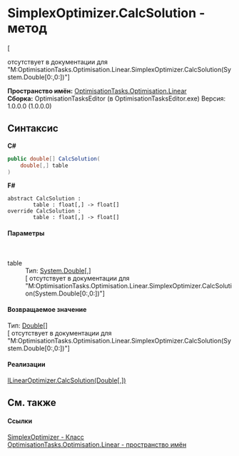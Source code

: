 # SimplexOptimizer.CalcSolution - метод
 

\[<summary> отсутствует в документации для "M:OptimisationTasks.Optimisation.Linear.SimplexOptimizer.CalcSolution(System.Double[0:,0:])"\]

**Пространство имён:**&nbsp;<a href="N_OptimisationTasks_Optimisation_Linear">OptimisationTasks.Optimisation.Linear</a><br />**Сборка:**&nbsp;OptimisationTasksEditor (в OptimisationTasksEditor.exe) Версия: 1.0.0.0 (1.0.0.0)

## Синтаксис

**C#**<br />
``` C#
public double[] CalcSolution(
	double[,] table
)
```

**F#**<br />
``` F#
abstract CalcSolution : 
        table : float[,] -> float[] 
override CalcSolution : 
        table : float[,] -> float[] 
```


#### Параметры
&nbsp;<dl><dt>table</dt><dd>Тип:&nbsp;<a href="http://msdn2.microsoft.com/ru-ru/library/643eft0t" target="_blank">System.Double</a>[,]<br />\[<param name="table"/> отсутствует в документации для "M:OptimisationTasks.Optimisation.Linear.SimplexOptimizer.CalcSolution(System.Double[0:,0:])"\]</dd></dl>

#### Возвращаемое значение
Тип:&nbsp;<a href="http://msdn2.microsoft.com/ru-ru/library/643eft0t" target="_blank">Double</a>[]<br />\[<returns> отсутствует в документации для "M:OptimisationTasks.Optimisation.Linear.SimplexOptimizer.CalcSolution(System.Double[0:,0:])"\]

#### Реализации
<a href="M_OptimisationTasks_OptimisationMethods_Linear_ILinearOptimizer_CalcSolution">ILinearOptimizer.CalcSolution(Double[,])</a><br />

## См. также


#### Ссылки
<a href="T_OptimisationTasks_Optimisation_Linear_SimplexOptimizer">SimplexOptimizer - Класс</a><br /><a href="N_OptimisationTasks_Optimisation_Linear">OptimisationTasks.Optimisation.Linear - пространство имён</a><br />